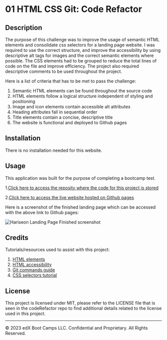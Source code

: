 # 01 HTML CSS Git: Code Refactor

## Description 
The purpose of this challenge was to improve the usage of semantic HTML elements and consolidate css selectors for a landing page website. I was required to use the correct structure, and improve the accessibility by using descriptive alt tags for images and the correct semantic elements where possible. The CSS elements had to be grouped to reduce the total lines of code on the file and improve efficiency. The project also required descriptive comments to be used throughout the project.

Here is a list of criteria that has to be met to pass the challenge: 
1. Semantic HTML elements can be found throughout the source code
2. HTML elements follow a logical structure independent of styling and positioning
3. Image and icon elements contain accessible alt attributes
4. Heading attributes fall in sequential order
5. Title elements contain a concise, descriptive title
6. The website is functional and deployed to Github pages

## Installation

There is no installation needed for this website.

## Usage 
This application was built for the purpose of completing a bootcamp test. 

1.[Click here to access the reposity where the code for this project is stored](https://github.com/vytautastv/codeRefactor)

2.[Click here to access the live website hosted on Github pages](https://vytautastv.github.io)

Here is a screenshot of the finished landing page which can be accessed with the above link to Github pages: 

![Hariseon Landing Page Finished screenshot](Assets/images/image.png)

## Credits

Tutorials/resources used to assist with this project:

1. [HTML elements](https://developer.mozilla.org/en-US/docs/Web/HTML/Element)
2. [HTML accessibility](https://developer.mozilla.org/en-US/docs/Learn/Accessibility/HTML)
3. [Git commands guide](https://youtu.be/mJ-qvsxPHpY?si=hrjrNl7UcZ7e6aFs)
4. [CSS selectors tutorial](https://youtu.be/l1mER1bV0N0?si=bpEWtqXew2Lxo7eU)

## License
This project is licensed under MIT, please refer to the LICENSE file that is seen in the codeRefactor repo to find additional details related to the license used in this project.

---


© 2023 edX Boot Camps LLC. Confidential and Proprietary. All Rights Reserved.

